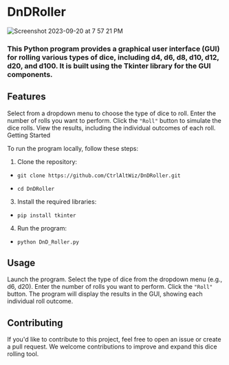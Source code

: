 # DnDRoller

![Screenshot 2023-09-20 at 7 57 21 PM](https://github.com/CtrlAltWiz/DnDRoller/assets/46701041/56d6f87d-ae2c-4aec-ac49-2ce5322668d6)

### This Python program provides a graphical user interface (GUI) for rolling various types of dice, including d4, d6, d8, d10, d12, d20, and d100. It is built using the Tkinter library for the GUI components.

## Features

Select from a dropdown menu to choose the type of dice to roll.
Enter the number of rolls you want to perform.
Click the `"Roll"` button to simulate the dice rolls.
View the results, including the individual outcomes of each roll.
Getting Started

To run the program locally, follow these steps:

1. Clone the repository:

- `git clone https://github.com/CtrlAltWiz/DnDRoller.git`

- `cd DnDRoller`
   
3. Install the required libraries:
- `pip install tkinter`

4. Run the program:
- `python DnD_Roller.py`

## Usage

Launch the program.
Select the type of dice from the dropdown menu (e.g., d6, d20).
Enter the number of rolls you want to perform.
Click the `"Roll"` button.
The program will display the results in the GUI, showing each individual roll outcome.

## Contributing

If you'd like to contribute to this project, feel free to open an issue or create a pull request. We welcome contributions to improve and expand this dice rolling tool.
